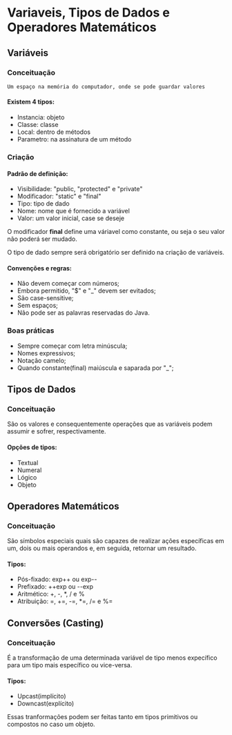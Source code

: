# Variaveis, Tipos de Dados e Operadores Matemáticos

## Variáveis

### Conceituação

	Um espaço na memória do computador, onde se pode guardar valores

#### Existem 4 tipos: 
 - Instancia: objeto
 - Classe: classe
 - Local: dentro de métodos
 - Parametro: na assinatura de um método 

### Criação

#### Padrão de definição: 

 - Visibilidade: "public, "protected" e "private"
 - Modificador: "static" e "final"
 - Tipo: tipo de dado
 - Nome: nome que é fornecido a variável
 - Valor: um valor inicial, case se deseje


O modificador **final** define uma váriavel como constante, ou seja o seu valor não poderá ser mudado.

O tipo de dado sempre será obrigatório ser definido na criação de variáveis.

#### Convenções e regras:

 - Não devem começar com números;
 - Embora permitido, "$" e "_" devem ser evitados;
 - São case-sensitive;
 - Sem espaços;
 - Não pode ser as palavras reservadas do Java.

### Boas práticas
 - Sempre começar com letra minúscula;
 - Nomes expressivos;
 - Notação camelo;
 - Quando constante(final) maiúscula e saparada por "_";

## Tipos de Dados

### Conceituação
São os valores e consequentemente operações que as variáveis podem assumir e sofrer, respectivamente.


#### Opções de tipos: 

 - Textual
 - Numeral
 - Lógico
 - Objeto

## Operadores Matemáticos

### Conceituação

São símbolos especiais quais são capazes de realizar ações específicas em um, dois ou mais operandos e, em seguida, retornar um resultado.

#### Tipos: 

 - Pós-fixado: exp++ ou exp--
 - Prefixado: ++exp ou --exp
 - Aritmético: +, -, *, / e %
 - Atribuição: =, +=, -=, *=, /= e %=

## Conversões (Casting)

### Conceituação

É a transformação de uma determinada variável de tipo menos expecífico para um tipo mais específico ou vice-versa.

#### Tipos: 
 
 - Upcast(implícito)
 - Downcast(explícito)

Essas tranformações podem ser feitas tanto em tipos primitivos ou compostos no caso um objeto.




